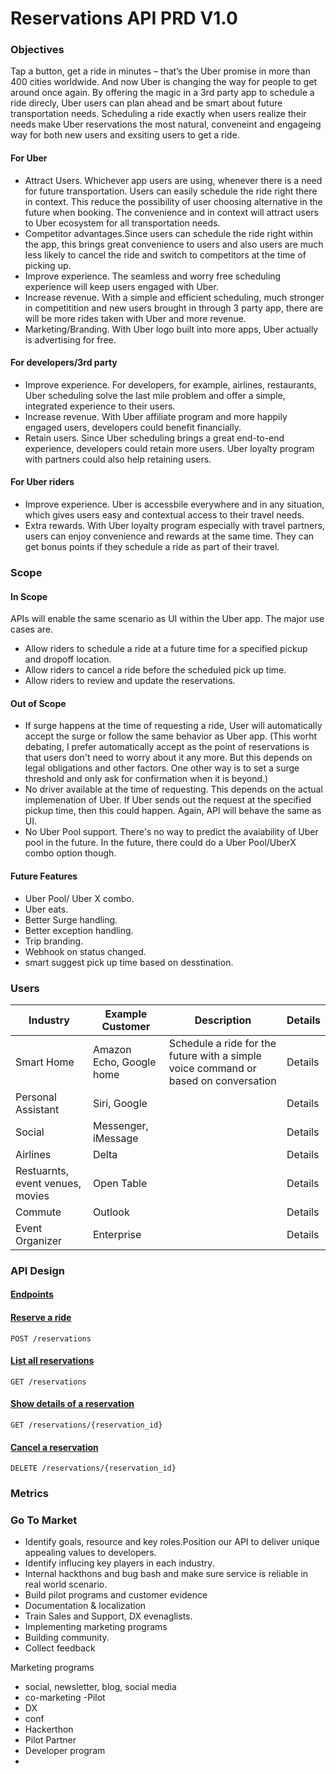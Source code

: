 # Reservations API PRD V1.0

### Objectives
Tap a button, get a ride in minutes – that’s the Uber promise in more than 400 cities worldwide. And now Uber is changing the way for people to get around once again. By offering the magic in a 3rd party app to schedule a ride direcly, Uber users can plan ahead and be smart about future transportation needs. Scheduling a ride exactly when users realize their needs make Uber reservations the most natural, conveneint and engageing way for both new users and exsiting users to get a ride. 

#### For Uber
- Attract Users. Whichever app users are using, whenever there is a need for future transportation. Users can easily schedule the ride right there in context. This reduce the possibility of user choosing alternative in the future when booking. The convenience and in context will attract users to Uber ecosystem for all transportation needs.
- Competitor advantages.Since users can schedule the ride right within the app, this brings great convenience to users and also users are much less likely to cancel the ride and switch to competitors at the time of picking up.
- Improve experience. The seamless and worry free scheduling experience will keep users engaged with Uber.
- Increase revenue. With a simple and efficient scheduling, much stronger in competitition and new users brought in through 3 party app, there are will be more rides taken with Uber and more revenue. 
- Marketing/Branding. With Uber logo built into more apps, Uber actually is advertising for free.


#### For developers/3rd party
- Improve experience. For developers, for example, airlines, restaurants, Uber scheduling solve the last mile problem and offer a simple, integrated experience to their users. 
- Increase revenue. With Uber affiliate program and more happily engaged users, developers could benefit financially.
- Retain users. Since Uber scheduling brings a great end-to-end experience, developers could retain more users. Uber loyalty program with partners could also help retaining users.

#### For Uber riders
- Improve experience. Uber is accessbile everywhere and in any situation, which gives users easy and contextual access to their travel needs.
-  Extra rewards. With Uber loyalty program especially with travel partners, users can enjoy convenience and rewards at the same time. They can get bonus points if they schedule a ride as part of their travel.

### Scope
#### In Scope
APIs will enable the same scenario as UI within the Uber app. The major use cases are.
- Allow riders to schedule a ride at a future time for a specified pickup and dropoff location.
- Allow riders to cancel a ride before the scheduled pick up time.
- Allow riders to review and update the reservations.

#### Out of Scope 
- If surge happens at the time of requesting a ride, User will automatically accept the surge or follow the same behavior as Uber app. (This worht debating, I prefer automatically accept as the point of reservations is that users don't need to worry about it any more. But this depends on legal obligations and other factors. One other way is to set a surge threshold and only ask for confirmation when it is beyond.)
- No driver available at the time of requesting. This depends on the actual implemenation of Uber. If Uber sends out the request at the specified pickup time, then this could happen. Again, API will behave the same as UI.
- No Uber Pool support. There's no way to predict the avaiability of Uber pool in the future. In the future, there could do a Uber Pool/UberX combo option though.

#### Future Features
- Uber Pool/ Uber X combo.
- Uber eats.
- Better Surge handling.
- Better exception handling.
- Trip branding.
- Webhook on status changed.
- smart suggest pick up time based on desstination.

### Users

| Industry | Example Customer | Description |Details|
| --- | --- | --- | --- |
|Smart Home| Amazon Echo, Google home| Schedule a ride for the future with a simple voice command or based on conversation|Details|
|Personal Assistant| Siri, Google | |Details|
|Social| Messenger, iMessage | |Details|
|Airlines| Delta | |Details|
|Restuarnts, event venues, movies| Open Table | |Details|
|Commute| Outlook | |Details|
|Event Organizer| Enterprise | |Details|

### API Design
#### [Endpoints](/APIDesign/endpoints) 
#### [Reserve a ride](/APIDesign/schedule)
```
POST /reservations
```
#### [List all reservations](/APIDesign/list)
```
GET /reservations
```

#### [Show details of a reservation](/APIDesign/details)
```
GET /reservations/{reservation_id}
```

#### [Cancel a reservation](/APIDesign/cancel)
```
DELETE /reservations/{reservation_id}
```

### Metrics

### Go To Market
- Identify goals, resource and key roles.Position our API to deliver unique appealing values to developers.
- Identify influcing key players in each industry.
- Internal hackthons and bug bash and make sure service is reliable in real world scenario.
- Build pilot programs and customer evidence
- Documentation & localization
- Train Sales and Support, DX evenaglists.
- Implementing marketing programs
- Building community.
- Collect feedback


Marketing programs
- social, newsletter, blog, social media
- co-marketing
-Pilot
- DX
- conf
- Hackerthon
- Pilot Partner
- Developer program
- 
